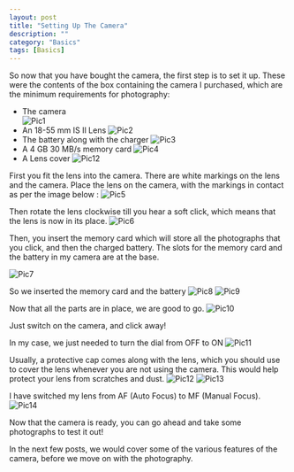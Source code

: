 ```yaml
---
layout: post
title: "Setting Up The Camera"
description: ""
category: "Basics"
tags: [Basics]
---
```


So now that you have bought the camera, the first step is to set it up.
These were the contents of the box containing the camera I purchased, which are the minimum requirements for photography:
 
   * The camera  
   ![Pic1](http://farm4.staticflickr.com/3725/9173158169_e21bcf2b24.jpg)
   * An 18-55 mm IS II Lens 
   ![Pic2](http://farm8.staticflickr.com/7371/9175380504_d493029a4f.jpg)
   * The battery along with the charger 
   ![Pic3](http://farm8.staticflickr.com/7459/9175379508_008f1ef403.jpg)
   * A 4 GB 30 MB/s memory card 
   ![Pic4](http://farm6.staticflickr.com/5483/9175378820_1359846baa.jpg)
   * A Lens cover 
   ![Pic12](http://farm6.staticflickr.com/5504/9173141655_03bcc21ee3.jpg)


First you fit the lens into the camera. There are white markings on the lens and the camera. Place the lens on the camera, with the markings in contact as per the image below  :
![Pic5](http://farm6.staticflickr.com/5500/9173156161_eb45f534e5.jpg)

Then rotate the lens clockwise till you hear a soft click, which means that the lens is now in its place.
![Pic6](http://farm6.staticflickr.com/5492/9175376152_7a3d241208.jpg)

Then, you insert the memory card which will store all the photographs that you click, and then the charged battery.
The slots for the memory card and the battery in my camera are at the base.

![Pic7](http://farm6.staticflickr.com/5469/9173151545_0e450ab33f.jpg)

So we inserted the memory card and the battery
![Pic8](http://farm6.staticflickr.com/5542/9175371996_47be4c569d.jpg)
![Pic9](http://farm6.staticflickr.com/5336/9173147869_007249f993.jpg)

Now that all the parts are in place, we are good to go.
![Pic10](http://farm8.staticflickr.com/7403/9173145795_cb8fba033c.jpg)

Just switch on the camera, and click away&#33;

In my case, we just needed to turn the dial from OFF to ON
![Pic11](http://farm4.staticflickr.com/3806/9175365702_dec418261c.jpg)

Usually, a protective cap comes along with the lens, which you should use to cover the lens whenever you are not using the camera. This would help protect your lens from scratches and dust.
![Pic12](http://farm6.staticflickr.com/5504/9173141655_03bcc21ee3.jpg)
![Pic13](http://farm6.staticflickr.com/5483/9175362242_6f7ea38d03.jpg)

I have switched my lens from AF (Auto Focus) to MF (Manual Focus).
![Pic14](http://farm4.staticflickr.com/3808/9175360772_185ca1bbd1.jpg)

Now that the camera is ready, you can go ahead and take some photographs to test it out!  

In the next few posts, we would cover some of the various features of the camera, before we move on with the photography. 

